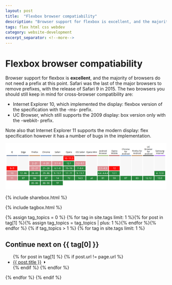 ```yaml
---
layout: post
title:  "Flexbox browser compatiability"
description: "Browser support for flexbox is excellent, and the majority of browsers do not need a prefix"
tags: flex html css webdev
category: website-development
excerpt_separator: <!--more-->
---
```


# Flexbox browser compatiability

Browser support for flexbox is **excellent**, and the majority of browsers do not need a prefix at this point. Safari was the last of the major browsers to remove prefixes, with the release of Safari 9 in 2015. The two browsers you should still keep in mind for cross-browser compatibility are:

- Internet Explorer 10, which implemented the display: flexbox version of the specification with the -ms- prefix.
- UC Browser, which still supports the 2009 display: box version only with the -webkit- prefix.

Note also that Internet Explorer 11 supports the modern display: flex specification however it has a number of bugs in the implementation.

![flex compatiability](/img/posts/2.png)

{% include sharebox.html %}

{% include tagbox.html %}

{% assign tag_topics = 0 %}
{% for tag in site.tags limit: 1 %}{% for post in tag[1] %}{% assign tag_topics = tag_topics | plus: 1 %}{% endfor %}{% endfor %}
{% if tag_topics > 1 %}
{% for tag in site.tags limit: 1 %}
<h2>Continue next on <span>{{ tag[0] }}</span></h2>
<ul class="related-links">
{% for post in tag[1] %}
{% if post.url != page.url %}
<li class="post-link">
<a href="{{ post.url }}"><span>{{ post.title }}</span><svg width="13px" height="10px" viewBox="0 0 13 10"><path d="M1,5 L11,5"></path><polyline points="8 1 12 5 8 9"></polyline></svg></a></li>
{% endif %}
{% endfor %}
</ul>
{% endfor %}
{% endif %}
